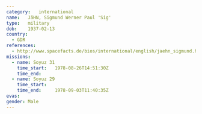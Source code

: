 ```yaml
---
category:	international
name:	JäHN, Sigmund Werner Paul 'Sig'
type:	military
dob:	1937-02-13
country:
  - GDR
references:
  - http://www.spacefacts.de/bios/international/english/jaehn_sigmund.htm
missions:
  - name: Soyuz 31
    time_start:   1978-08-26T14:51:30Z
    time_end:     
  - name: Soyuz 29
    time_start:   
    time_end:     1978-09-03T11:40:35Z
evas:
gender:	Male
---
```

